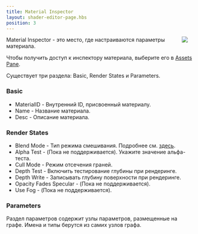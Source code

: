 ```yaml
---
title: Material Inspector
layout: shader-editor-page.hbs
position: 3
---
```


<img loading="lazy" src="/images/shader-editor/inspector-pane-material.png" style="float: right; padding: 20px; padding-top: 0px;">

Material Inspector - это место, где настраиваются параметры материала.

Чтобы получить доступ к инспектору материала, выберите его в [Assets Pane][1].

Существует три раздела: Basic, Render States и Parameters.

### Basic

- MaterialID - Внутренний ID, присвоенный материалу.
- Name - Название материала.
- Desc - Описание материала.

### Render States

- Blend Mode - Тип режима смешивания. Подробнее см. [здесь][2].
- Alpha Test - (Пока не поддерживается). Укажите значение альфа-теста.
- Cull Mode - Режим отсечения граней.
- Depth Test - Включить тестирование глубины при рендеринге.
- Depth Write - Записывать глубину поверхности при рендеринге.
- Opacity Fades Specular - (Пока не поддерживается).
- Use Fog - (Пока не поддерживается).

### Parameters

Раздел параметров содержит узлы параметров, размещенные на графе. Имена и типы берутся из самих узлов графа.

[1]: /shader-editor/window-layout/assets-pane
[2]: /api/pc.Material.html#blendType
[3]: /images/shader-editor/inspector-pane-material.png

